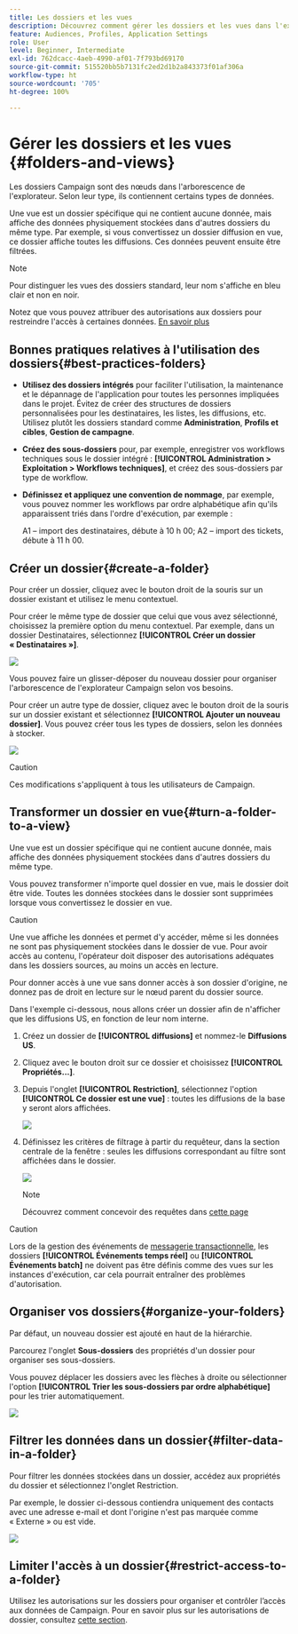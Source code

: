 ```yaml
---
title: Les dossiers et les vues
description: Découvrez comment gérer les dossiers et les vues dans l'explorateur Campaign
feature: Audiences, Profiles, Application Settings
role: User
level: Beginner, Intermediate
exl-id: 762dcacc-4aeb-4990-af01-7f793bd69170
source-git-commit: 515520bb5b7131fc2ed2d1b2a843373f01af306a
workflow-type: ht
source-wordcount: '705'
ht-degree: 100%

---
```


# Gérer les dossiers et les vues {#folders-and-views}

Les dossiers Campaign sont des nœuds dans l&#39;arborescence de l&#39;explorateur. Selon leur type, ils contiennent certains types de données.

Une vue est un dossier spécifique qui ne contient aucune donnée, mais affiche des données physiquement stockées dans d&#39;autres dossiers du même type. Par exemple, si vous convertissez un dossier diffusion en vue, ce dossier affiche toutes les diffusions. Ces données peuvent ensuite être filtrées.


>[!NOTE]
>Pour distinguer les vues des dossiers standard, leur nom s&#39;affiche en bleu clair et non en noir.
>

Notez que vous pouvez attribuer des autorisations aux dossiers pour restreindre l&#39;accès à certaines données. [En savoir plus](#restrict-access-to-a-folder)

## Bonnes pratiques relatives à l&#39;utilisation des dossiers{#best-practices-folders}

* **Utilisez des dossiers intégrés** pour faciliter l&#39;utilisation, la maintenance et le dépannage de l&#39;application pour toutes les personnes impliquées dans le projet. Évitez de créer des structures de dossiers personnalisées pour les destinataires, les listes, les diffusions, etc. Utilisez plutôt les dossiers standard comme **Administration**, **Profils et cibles**, **Gestion de campagne**.

* **Créez des sous-dossiers** pour, par exemple, enregistrer vos workflows techniques sous le dossier intégré : **[!UICONTROL Administration > Exploitation > Workflows techniques]**, et créez des sous-dossiers par type de workflow.

* **Définissez et appliquez une convention de nommage**, par exemple, vous pouvez nommer les workflows par ordre alphabétique afin qu&#39;ils apparaissent triés dans l&#39;ordre d&#39;exécution, par exemple :

  A1 – import des destinataires, débute à 10 h 00;
A2 – import des tickets, débute à 11 h 00.

## Créer un dossier{#create-a-folder}

Pour créer un dossier, cliquez avec le bouton droit de la souris sur un dossier existant et utilisez le menu contextuel.

Pour créer le même type de dossier que celui que vous avez sélectionné, choisissez la première option du menu contextuel. Par exemple, dans un dossier Destinataires, sélectionnez **[!UICONTROL Créer un dossier « Destinataires »]**.

![](assets/create-recipient-folder.png)

Vous pouvez faire un glisser-déposer du nouveau dossier pour organiser l&#39;arborescence de l&#39;explorateur Campaign selon vos besoins.

Pour créer un autre type de dossier, cliquez avec le bouton droit de la souris sur un dossier existant et sélectionnez **[!UICONTROL Ajouter un nouveau dossier]**. Vous pouvez créer tous les types de dossiers, selon les données à stocker.

![](assets/add-new-folder.png)

>[!CAUTION]
>Ces modifications s&#39;appliquent à tous les utilisateurs de Campaign.
>

## Transformer un dossier en vue{#turn-a-folder-to-a-view}

Une vue est un dossier spécifique qui ne contient aucune donnée, mais affiche des données physiquement stockées dans d&#39;autres dossiers du même type.

Vous pouvez transformer n&#39;importe quel dossier en vue, mais le dossier doit être vide. Toutes les données stockées dans le dossier sont supprimées lorsque vous convertissez le dossier en vue.

>[!CAUTION]
>
>Une vue affiche les données et permet d&#39;y accéder, même si les données ne sont pas physiquement stockées dans le dossier de vue. Pour avoir accès au contenu, l&#39;opérateur doit disposer des autorisations adéquates dans les dossiers sources, au moins un accès en lecture.
>
>Pour donner accès à une vue sans donner accès à son dossier d&#39;origine, ne donnez pas de droit en lecture sur le nœud parent du dossier source.

Dans l&#39;exemple ci-dessous, nous allons créer un dossier afin de n&#39;afficher que les diffusions US, en fonction de leur nom interne.

1. Créez un dossier de **[!UICONTROL diffusions]** et nommez-le **Diffusions US**.
1. Cliquez avec le bouton droit sur ce dossier et choisissez **[!UICONTROL Propriétés...]**.
1. Depuis l&#39;onglet **[!UICONTROL Restriction]**, sélectionnez l&#39;option **[!UICONTROL Ce dossier est une vue]** : toutes les diffusions de la base y seront alors affichées.

   ![](assets/this-folder-is-a-view.png)

1. Définissez les critères de filtrage à partir du requêteur, dans la section centrale de la fenêtre : seules les diffusions correspondant au filtre sont affichées dans le dossier.

   ![](assets/filter-view.png)

   >[!NOTE]
   >
   >Découvrez comment concevoir des requêtes dans [cette page](create-filters.md#advanced-filters)


>[!CAUTION]
>
>Lors de la gestion des événements de [messagerie transactionnelle](../send/transactional.md), les dossiers **[!UICONTROL Événements temps réel]** ou **[!UICONTROL Événements batch]** ne doivent pas être définis comme des vues sur les instances d&#39;exécution, car cela pourrait entraîner des problèmes d&#39;autorisation.

## Organiser vos dossiers{#organize-your-folders}

Par défaut, un nouveau dossier est ajouté en haut de la hiérarchie.

Parcourez l&#39;onglet **Sous-dossiers** des propriétés d&#39;un dossier pour organiser ses sous-dossiers.

Vous pouvez déplacer les dossiers avec les flèches à droite ou sélectionner l&#39;option **[!UICONTROL Trier les sous-dossiers par ordre alphabétique]** pour les trier automatiquement.

![](assets/sort-folders.png)


## Filtrer les données dans un dossier{#filter-data-in-a-folder}

Pour filtrer les données stockées dans un dossier, accédez aux propriétés du dossier et sélectionnez l&#39;onglet Restriction.

Par exemple, le dossier ci-dessous contiendra uniquement des contacts avec une adresse e-mail et dont l&#39;origine n&#39;est pas marquée comme « Externe » ou est vide.

![](assets/add-a-filter-to-a-folder.png)


## Limiter l&#39;accès à un dossier{#restrict-access-to-a-folder}

Utilisez les autorisations sur les dossiers pour organiser et contrôler l’accès aux données de Campaign. Pour en savoir plus sur les autorisations de dossier, consultez [cette section](../start/folder-permissions.md).
